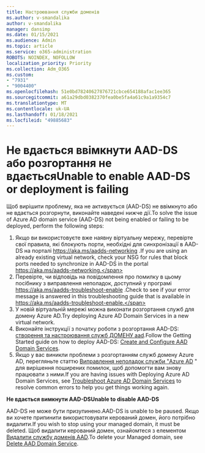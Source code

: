 ```yaml
---
title: Настроювання служби доменів
ms.author: v-smandalika
author: v-smandalika
manager: dansimp
ms.date: 01/15/2021
ms.audience: Admin
ms.topic: article
ms.service: o365-administration
ROBOTS: NOINDEX, NOFOLLOW
localization_priority: Priority
ms.collection: Adm_O365
ms.custom:
- "7931"
- "9004400"
ms.openlocfilehash: 51e0bd78240627876721cbce654188afac1ee365
ms.sourcegitcommit: a61a29dbd0382370fea0be5fa4a61c9a1a9354c7
ms.translationtype: MT
ms.contentlocale: uk-UA
ms.lasthandoff: 01/18/2021
ms.locfileid: "49885683"
---
```

# <a name="unable-to-enable-aad-ds-or-deployment-is-failing"></a><span data-ttu-id="104b7-102">Не вдається ввімкнути AAD-DS або розгортання не вдається</span><span class="sxs-lookup"><span data-stu-id="104b7-102">Unable to enable AAD-DS or deployment is failing</span></span>

<span data-ttu-id="104b7-103">Щоб вирішити проблему, яка не активується (AAD-DS) не ввімкнуто або не вдається розгорнути, виконайте наведені нижче дії.</span><span class="sxs-lookup"><span data-stu-id="104b7-103">To solve the issue of Azure AD domain service (AAD-DS) not being enabled or failing to be deployed, perform the following steps:</span></span>

1. <span data-ttu-id="104b7-104">Якщо ви використовуєте вже наявну віртуальну мережу, перевірте свої правила, які блокують порти, необхідні для синхронізації в AAD-DS на порталі https://aka.ms/aadds-networking .</span><span class="sxs-lookup"><span data-stu-id="104b7-104">If you are using an already existing virtual network, check your NSG for rules that block ports needed to synchronize in AAD-DS in the portal https://aka.ms/aadds-networking.</span></span>
2. <span data-ttu-id="104b7-105">Перевірте, чи відповідь на повідомлення про помилку в цьому посібнику з виправлення неполадок, доступний у програмі  https://aka.ms/aadds-troubleshoot-enable .</span><span class="sxs-lookup"><span data-stu-id="104b7-105">Check to see if your error message is answered in this troubleshooting guide that is available in  https://aka.ms/aadds-troubleshoot-enable.</span></span>
3. <span data-ttu-id="104b7-106">У новій віртуальній мережі можна виконати розгортання служб для домену Azure AD.</span><span class="sxs-lookup"><span data-stu-id="104b7-106">Try deploying Azure AD Domain Services in a new virtual network.</span></span>
4. <span data-ttu-id="104b7-107">Виконайте інструкції з початку роботи з розгортання AAD-DS: [створення та настроювання служб ДОМЕНУ aad](https://docs.microsoft.com/azure/active-directory-domain-services/tutorial-create-instance).</span><span class="sxs-lookup"><span data-stu-id="104b7-107">Follow the Getting Started guide on how to deploy AAD-DS: [Create and Configure AAD Domain Services](https://docs.microsoft.com/azure/active-directory-domain-services/tutorial-create-instance).</span></span>
5. <span data-ttu-id="104b7-108">Якщо у вас виникли проблеми з розгортанням служб домену Azure AD, перегляньте статтю [Виправлення неполадок служби "Azure AD](https://docs.microsoft.com/azure/active-directory-domain-services/troubleshoot) " для вирішення поширених помилок, щоб допомогти вам знову працювати з ними.</span><span class="sxs-lookup"><span data-stu-id="104b7-108">If you are having issues with Deploying Azure AD Domain Services, see [Troubleshoot Azure AD Domain Services](https://docs.microsoft.com/azure/active-directory-domain-services/troubleshoot) to resolve common errors to help you get things working again.</span></span> 

<span data-ttu-id="104b7-109">**Не вдається вимкнути AAD-DS**</span><span class="sxs-lookup"><span data-stu-id="104b7-109">**Unable to disable AAD-DS**</span></span>

<span data-ttu-id="104b7-110">AAD-DS не може бути призупинено.</span><span class="sxs-lookup"><span data-stu-id="104b7-110">AAD-DS is unable to be paused.</span></span> <span data-ttu-id="104b7-111">Якщо ви хочете припинити використовувати керований домен, його потрібно видалити.</span><span class="sxs-lookup"><span data-stu-id="104b7-111">If you wish to stop using your managed domain, it must be deleted.</span></span>
<span data-ttu-id="104b7-112">Щоб видалити керований домен, ознайомтеся з елементом [Видалити службу доменів AAD](https://docs.microsoft.com/azure/active-directory-domain-services/delete-aadds).</span><span class="sxs-lookup"><span data-stu-id="104b7-112">To delete your Managed domain, see [Delete AAD Domain Service](https://docs.microsoft.com/azure/active-directory-domain-services/delete-aadds).</span></span>



